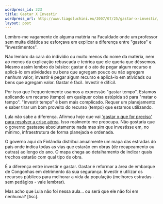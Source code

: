```yaml
--- 
wordpress_id: 323
title: Gastar X Investir
wordpress_url: http://www.tiagoluchini.eu/2007/07/25/gastar-x-investir/
layout: post
---
```

Lembro-me vagamente de alguma matéria na Faculdade onde um professor sem muita didática se esforçava em explicar a diferença entre "gastos" e "investimentos".

Não lembro da cara do indivídio ou muito menos do nome da matéria, nem ao menos da explicação rebuscada e teórica que ele queria que dêssemos. Mesmo assim lembro do básico: gastar é o ato de pegar algum recurso e aplicá-lo em atividades ou bens que agregam pouco ou não agregam nenhum valor; investir é pegar algum recurso e aplicá-lo em atividads ou bens que agregam valor. Gastar é fácil. Investir é difícil.

Por isso que frequentemente usamos a expressão "gastar tempo". Estamos aplicando um recurso (tempo) em qualquer coisa estúpida só para "matar o tempo". "Investir tempo" é bem mais complicado. Requer um planejamento e saber tirar um bom proveito do recurso (tempo) que estamos utilizando.

Lula não sabe a diferença. Afirmou hoje que vai <a href="http://josiasdesouza.folha.blog.uol.com.br/arch2007-07-22_2007-07-28.html#2007_07-25_18_00_37-10045644-0" target="_blank">'gastar o que for preciso' para resolver a crise aérea</a>. Isso realmente me preocupa. Não gostaria que o governo gastasse absolutamente nada mas sim que investisse em, no mínimo, infraestrutura de forma planejada e ordenada.

O governo aqui da Finlândia distribui anualmente um mapa das estradas do país onde indica todas as vias que estarão em obras (de recapeamento ou outras) ao longo do ano. O mapa chega ao detalhamento de indicar quais trechos estarão com qual tipo de obra.

É a diferença entre investir e gastar. Gastar é reformar a área de embarque de Congonhas em detrimento da sua segurança. Investir é utilizar os recursos públicos para melhorar a vida da população (melhores estradas - sem pedágios - vale lembrar).

Mas acho que Lula não foi nessa aula... ou será que ele não foi em nenhuma? [tisc].
